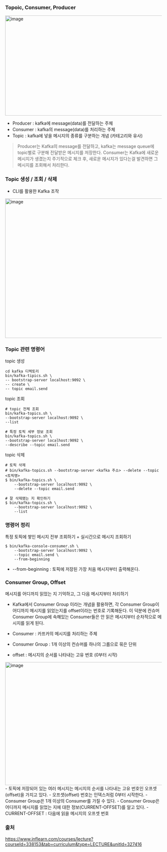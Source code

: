 ### Topoic, Consumer, Producer
<img width="924" height="321" alt="image" src="https://github.com/user-attachments/assets/401d11a2-f5aa-4f4f-969c-76c5c8a5b0e2" />

- Producer : kafka에 message(data)를 전달하는 주체
- Consumer : kafka의 message(data)를 처리하는 주체
- Topic : kafka에 넣을 메시지의 종류를 구분하는 개념 (카테고리와 유사)

> Producer는 Kafka의 message를 전달하고, kafka는 message queue에 topic별로 구분해 전달받은 메시지를 저장한다. 
Consumer는 Kafka에 새로운 메시지가 생겼는지 주기적으로 체크 후, 새로운 메시지가 있다는걸 발견하면 그 메시지를 조회해서 처리한다.

### Topic 생성 / 조회 / 삭제
- CLI를 활용한 Kafka 조작
<img width="884" height="448" alt="image" src="https://github.com/user-attachments/assets/9647903b-54b6-4022-b196-8f9564024f62" />

### Topic 관련 명령어
topic 생성
```
cd kafka 디렉토리
bin/kafka-tipics.sh \
-- bootstrap-server localhost:9092 \
-- create \
-- topic email.send
```
topic 조회
```
# topic 전체 조회
bin/kafka-topics.sh \
--bootstrap-server localhost:9092 \
--list

# 특정 토픽 세부 정보 조회
bin/kafka-topics.sh \
--bootstrap-server localhost:9092 \
--describe --topic email.send
```
topic 삭제
```
# 토픽 삭제
# bin/kafka-topics.sh --bootstrap-server <kafka 주소> --delete --topic <토픽명>
$ bin/kafka-topics.sh \
	--bootstrap-server localhost:9092 \
	--delete --topic email.send

# 잘 삭제됐는 지 확인하기
$ bin/kafka-topics.sh \
	--bootstrap-server localhost:9092 \
	--list
```

### 명령어 정리
특정 토픽에 쌓인 메시지 전부 조회하기 + 실시간으로 메시지 조회하기
```
$ bin/kafka-console-consumer.sh \
	--bootstrap-server localhost:9092 \
	--topic email.send \
	--from-beginning
```
- --from-beginning : 토픽에 저장된 가장 처음 메시지부터 출력해온다.

### Consumer Group, Offset
메시지를 어디까지 읽었는 지 기억하고, 그 다음 메시지부터 처리하기
- Kafka에서 Consumer Group 이라는 개념을 활용하면, 각 Consumer Group이 어디까지 메시지를 읽었는지를 offset이라는 번호로 기록해둔다. 이 덕분에 컨슈머 Consumer Group에 속해있는 Consumer들은 안 읽은 메시지부터 순차적으로 메시지를 읽게 된다.

- Consumer : 카프카의 메시지를 처리하는 주체
- Consumer Group : 1개 이상의 컨슈머를 하나의 그룹으로 묶은 단위
- offset : 메시지의 순서를 나타내는 고유 번호 (0부터 시작)
<img width="938" height="395" alt="image" src="https://github.com/user-attachments/assets/5714b3d2-817d-484a-9cc8-b2210356b96b" />
- 토픽에 저장되어 있는 여러 메시지는 메시지의 순서를 나타내는 고유 번호인 오프셋(offset)을 가지고 있다.
- 오프셋(offset) 번호는 인덱스처럼 0부터 시작한다.
- Consumer Group은 1개 이상의 Consumer를 가질 수 있다.
- Consumer Group은 어디까지 메시지를 읽었는 지에 대한 정보(CURRENT-OFFSET)를 알고 있다.
  - CURRENT-OFFSET : 다음에 읽을 메시지의 오프셋 번호



### 출처
https://www.inflearn.com/courses/lecture?courseId=338153&tab=curriculum&type=LECTURE&unitId=327416

